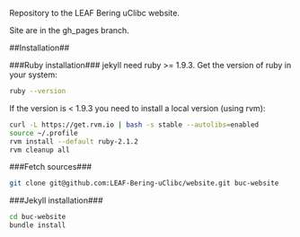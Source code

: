 Repository to the LEAF Bering uClibc website.

Site are in the gh_pages branch.

##Installation##

###Ruby installation###
jekyll need ruby >= 1.9.3. Get the version of ruby in your system:
```bash
ruby --version
````
If the version is < 1.9.3 you need to install a local version (using rvm):
```bash
curl -L https://get.rvm.io | bash -s stable --autolibs=enabled
source ~/.profile
rvm install --default ruby-2.1.2
rvm cleanup all
```

###Fetch sources###
```bash
git clone git@github.com:LEAF-Bering-uClibc/website.git buc-website
```

###Jekyll installation###
```bash
cd buc-website
bundle install
```

